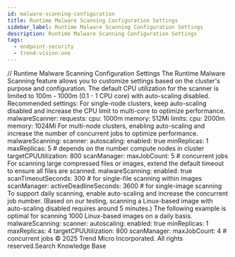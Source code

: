 ```yaml
---
id: malware-scanning-configuration
title: Runtime Malware Scanning Configuration Settings
sidebar_label: Runtime Malware Scanning Configuration Settings
description: Runtime Malware Scanning Configuration Settings
tags:
  - endpoint-security
  - trend-vision-one
---
```


/*<![CDATA[*/ $('#title').html($('meta[name=map-description]').attr('content')); /*]]>*/ Runtime Malware Scanning Configuration Settings The Runtime Malware Scanning feature allows you to customize settings based on the cluster's purpose and configuration. The default CPU utilization for the scanner is limited to 100m - 1000m (0.1 - 1 CPU core) with auto-scaling disabled. Recommended settings: For single-node clusters, keep auto-scaling disabled and increase the CPU limit to multi-core to optimize performance. malwareScanner: requests: cpu: 1000m memory: 512Mi limits: cpu: 2000m memory: 1024Mi For multi-node clusters, enabling auto-scaling and increase the number of concurrent jobs to optimize performance. malwareScanning: scanner: autoscaling: enabled: true minReplicas: 1 maxReplicas: 5 # depends on the number compute nodes in cluster targetCPUUtilization: 800 scanManager: maxJobCount: 5 # concurrent jobs For scanning large compressed files or images, extend the default timeout to ensure all files are scanned. malwareScanning: enabled: true scanTimeoutSeconds: 300 # for single-file scanning within images scanManager: activeDeadlineSeconds: 3600 # for single-image scanning To support daily scanning, enable auto-scaling and increase the concurrent job number. (Based on our testing, scanning a Linux-based image with auto-scaling disabled requires around 5 minutes.) The following example is optimal for scanning 1000 Linux-based images on a daily basis. malwareScanning: scanner: autoscaling: enabled: true minReplicas: 1 maxReplicas: 4 targetCPUUtilization: 800 scanManager: maxJobCount: 4 # concurrent jobs © 2025 Trend Micro Incorporated. All rights reserved.Search Knowledge Base